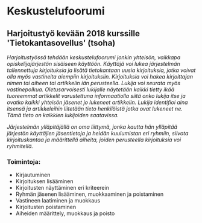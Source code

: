# Keskustelufoorumi

## Harjoitustyö kevään 2018 kurssille 'Tietokantasovellus' (tsoha)

*Harjoitustyössä tehdään keskustelufoorumi jonkin yhteisön, vaikkapa opiskelijajärjestön sisäiseen käyttöön. Käyttäjä voi lukea järjestelmän tallennettuja kirjoituksia ja lisätä tietokantaan uusia kirjoituksia, jotka voivat olla myös vastineita aiempiin kirjoituksiin. Kirjoituksia voi hakea kirjoittajan nimen tai aiheen tai artikkelin iän perusteella. Lukija voi seurata myös vastinepolkua. Oletusarvoisesti lukijalle näytetään kaikki tietty ikää tuoreemmat artikkelit varustettuna informaatiolla siitä onko lukija itse ja ovatko kaikki yhteisön jäsenet jo lukeneet artikkelin. Lukija identifioi aina itsensä ja artikkeleihin liitetään tieto henkilöistä jotka ovat lukeneet ne. Tämä tieto on kaikkien lukijoiden saatavissa.*

*Järjestelmän ylläpitäjällä on oma liittymä, jonka kautta hän ylläpitää järjestön käyttäjien jäsentietoja ja heidän kuulumistan eri ryhmiin, siivota kirjoituskantaa ja määrittellä aiheita, joiden perusteella kirjoituksia voi ryhmitellä.*

### Toimintoja:

* Kirjautuminen
* Kirjoituksen lisääminen
* Kirjoitusten näyttäminen eri kriteerein
* Ryhmän jäsenen lisääminen, muokkaaminen ja poistaminen
* Vastineen laatiminen ja muokkaus
* Kirjoitusten poistaminen
* Aiheiden määrittely, muokkaus ja poisto
